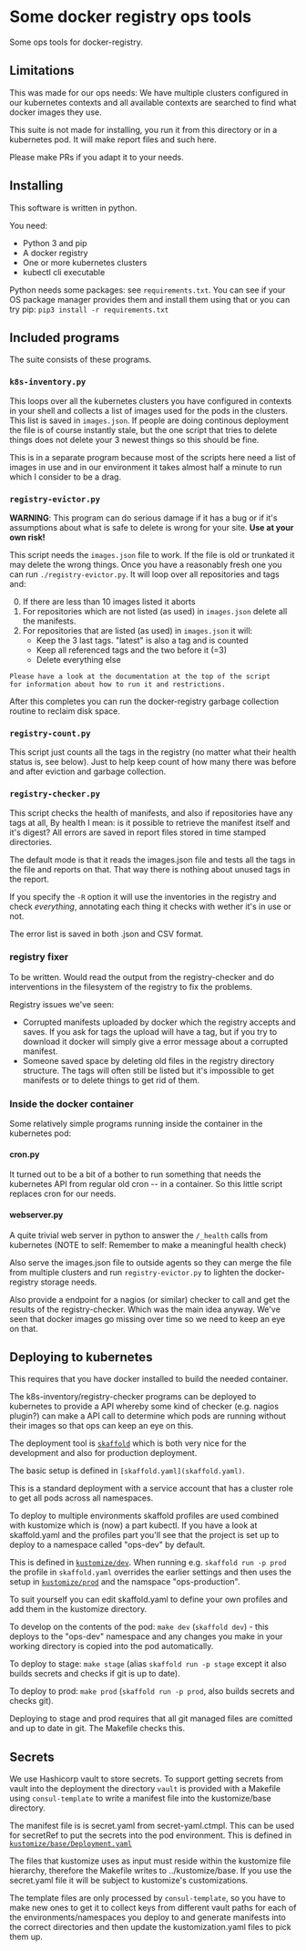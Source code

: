 # Some docker registry ops tools

Some ops tools for docker-registry.

## Limitations

This was made for our ops needs: We have multiple clusters configured
in our kubernetes contexts and all available contexts are searched to
find what docker images they use.

This suite is not made for installing, you run it from this directory
or in a kubernetes pod.  It will make report files and such here.

Please make PRs if you adapt it to your needs.

## Installing

This software is written in python.

You need:

- Python 3 and pip
- A docker registry
- One or more kubernetes clusters
- kubectl cli executable

Python needs some packages: see `requirements.txt`.  You can see if
your OS package manager provides them and install them using that or
you can try pip: `pip3 install -r requirements.txt`

## Included programs

The suite consists of these programs.

### `k8s-inventory.py`

This loops over all the kubernetes clusters you have configured in
contexts in your shell and collects a list of images used for the pods
in the clusters.  This list is saved in `images.json`.  If people are
doing continous deployment the file is of course instantly stale, but
the one script that tries to delete things does not delete your 3
newest things so this should be fine.

This is in a separate program because most of the scripts here need a
list of images in use and in our environment it takes almost half a
minute to run which I consider to be a drag.

### `registry-evictor.py`

**WARNING**: This program can do serious damage if it has a bug or if
it's assumptions about what is safe to delete is wrong for your site.
**Use at your own risk!**

This script needs the `images.json` file to work.  If the file is old
or trunkated it may delete the wrong things.  Once you have a
reasonably fresh one you can run `./registry-evictor.py`. It will loop
over all repositories and tags and:

   0. If there are less than 10 images listed it aborts
   1. For repositories which are not listed (as used) in `images.json`
      delete all the manifests.
   2. For repositories that are listed (as used) in `images.json` it
      will:
      - Keep the 3 last tags. "latest" is also a tag and is counted
      - Keep all referenced tags and the two before it (=3)
      - Delete everything else

    Please have a look at the documentation at the top of the script
    for information about how to run it and restrictions.

After this completes you can run the docker-registry garbage
collection routine to reclaim disk space.

### `registry-count.py`

This script just counts all the tags in the registry (no matter what
their health status is, see below).  Just to help keep count of how
many there was before and after eviction and garbage collection.

### `registry-checker.py`

This script checks the health of manifests, and also if repositories
have any tags at all, By health I mean: is it possible to retrieve the
manifest itself and it's digest?  All errors are saved in report files
stored in time stamped directories.

The default mode is that it reads the images.json file and tests all
the tags in the file and reports on that.  That way there is nothing
about unused tags in the report.

If you specify the `-R` option it will use the inventories in the
registry and check _everything_, annotating each thing it checks with
wether it's in use or not.

The error list is saved in both .json and CSV format.

### registry fixer

To be written. Would read the output from the registry-checker and do
interventions in the filesystem of the registry to fix the problems.

Registry issues we've seen:

- Corrupted manifests uploaded by docker which the registry accepts
  and saves.  If you ask for tags the upload will have a tag, but if
  you try to download it docker will simply give a error message about
  a corrupted manifest.
- Someone saved space by deleting old files in the registry directory
  structure.  The tags will often still be listed but it's impossible
  to get manifests or to delete things to get rid of them.
  
### Inside the docker container

Some relatively simple programs running inside the container in the
kubernetes pod:

#### cron.py

It turned out to be a bit of a bother to run something that needs the
kubernetes API from regular old cron -- in a container.  So this
little script replaces cron for our needs.

#### webserver.py

A quite trivial web server in python to answer the `/_health` calls
from kubernetes (NOTE to self: Remember to make a meaningful health
check)

Also serve the images.json file to outside agents so they can merge
the file from multiple clusters and run `registry-evictor.py` to
lighten the docker-registry storage needs.

Also provide a endpoint for a nagios (or similar) checker to call and
get the results of the registry-checker.  Which was the main idea
anyway.  We've seen that docker images go missing over time so we need
to keep an eye on that.

## Deploying to kubernetes

This requires that you have docker installed to build the needed
container.

The k8s-inventory/registry-checker programs can be deployed to
kubernetes to provide a API whereby some kind of checker (e.g. nagios
plugin?) can make a API call to determine which pods are running
without their images so that ops can keep an eye on this.

The deployment tool is [`skaffold`](https://skaffold.dev/) which is
both very nice for the development and also for production deployment.

The basic setup is defined in `[skaffold.yaml](skaffold.yaml)`.

This is a standard deployment with a service account that has a
cluster role to get all pods across all namespaces.

To deploy to multiple environments skaffold profiles are used combined
with kustomize which is (now) a part kubectl.  If you have a look at
skaffold.yaml and the profiles part you'll see that the project is set
up to deploy to a namespace called "ops-dev" by default.

This is defined in [`kustomize/dev`](kustomize/dev).  When running
e.g. `skaffold run -p prod` the profile in `skaffold.yaml` overrides the
earlier settings and then uses the setup in
[`kustomize/prod`](kustomize/prod) and the namspace "ops-production".

To suit yourself you can edit skaffold.yaml to define your own
profiles and add them in the kustomize directory.

To develop on the contents of the pod: `make dev` (`skaffold dev`) -
this deploys to the "ops-dev" namespace and any changes you make in
your working directory is copied into the pod automatically.

To deploy to stage: `make stage` (alias `skaffold run -p stage` except
it also builds secrets and checks if git is up to date).

To deploy to prod: `make prod` (`skaffold run -p prod`, also builds
secrets and checks git).

Deploying to stage and prod requires that all git managed files are
comitted and up to date in git.  The Makefile checks this.

## Secrets

We use Hashicorp vault to store secrets.  To support getting secrets
from vault into the deployment the directory `vault` is provided with
a Makefile using `consul-template` to write a manifest file into the
kustomize/base directory.

The manifest file is is secret.yaml from secret-yaml.ctmpl.  This can
be used for secretRef to put the secrets into the pod environment.
This is defined in
[`kustomize/base/Deployment.yaml`](kustomize/base/Deployment.yaml)

The files that kustomize uses as input must reside within the
kustomize file hierarchy, therefore the Makefile writes to
../kustomize/base. If you use the secret.yaml file it will be subject
to kustomize's customizations.

The template files are only processed by `consul-template`, so you
have to make new ones to get it to collect keys from different vault
paths for each of the environments/namespaces you deploy to and
generate manifests into the correct directories and then update the
kustomization.yaml files to pick them up.

